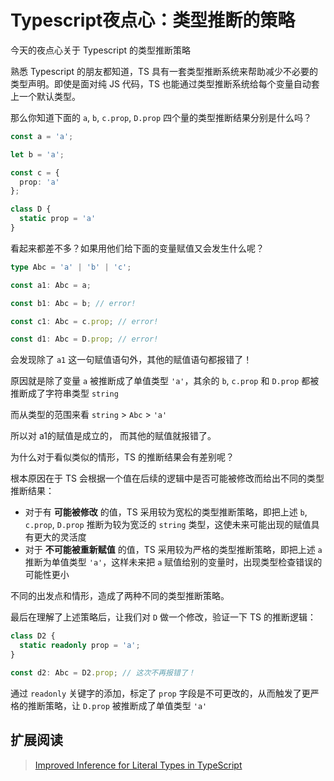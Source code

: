 # Typescript夜点心：类型推断的策略

今天的夜点心关于 Typescript 的类型推断策略

熟悉 Typescript 的朋友都知道，TS 具有一套类型推断系统来帮助减少不必要的类型声明。即使是面对纯 JS 代码，TS 也能通过类型推断系统给每个变量自动套上一个默认类型。

那么你知道下面的 `a`, `b`, `c.prop`, `D.prop` 四个量的类型推断结果分别是什么吗？

``` ts
const a = 'a';

let b = 'a';

const c = {
  prop: 'a'
};

class D {
  static prop = 'a'
}
```

看起来都差不多？如果用他们给下面的变量赋值又会发生什么呢？

``` ts
type Abc = 'a' | 'b' | 'c';

const a1: Abc = a;

const b1: Abc = b; // error!

const c1: Abc = c.prop; // error!

const d1: Abc = D.prop; // error!
```

会发现除了 `a1` 这一句赋值语句外，其他的赋值语句都报错了！

原因就是除了变量 `a` 被推断成了单值类型 `'a'`，其余的 `b`, `c.prop` 和 `D.prop` 都被推断成了字符串类型 `string`

而从类型的范围来看 `string` > `Abc` > `'a'`

所以对 a1的赋值是成立的， 而其他的赋值就报错了。

为什么对于看似类似的情形，TS 的推断结果会有差别呢？

根本原因在于 TS 会根据一个值在后续的逻辑中是否可能被修改而给出不同的类型推断结果：

- 对于有 **可能被修改** 的值，TS 采用较为宽松的类型推断策略，即把上述 `b`, `c.prop`, `D.prop` 推断为较为宽泛的 `string` 类型，这使未来可能出现的赋值具有更大的灵活度
- 对于 **不可能被重新赋值** 的值，TS 采用较为严格的类型推断策略，即把上述 `a` 推断为单值类型 `'a'`，这样未来把 `a` 赋值给别的变量时，出现类型检查错误的可能性更小

不同的出发点和情形，造成了两种不同的类型推断策略。

最后在理解了上述策略后，让我们对 `D` 做一个修改，验证一下 TS 的推断逻辑：

``` ts
class D2 {
  static readonly prop = 'a';
}

const d2: Abc = D2.prop; // 这次不再报错了！
```

通过 `readonly` 关键字的添加，标定了 `prop` 字段是不可更改的，从而触发了更严格的推断策略，让 `D.prop` 被推断成了单值类型 `'a'`

## 扩展阅读

> [Improved Inference for Literal Types in TypeScript](https://mariusschulz.com/blog/improved-inference-for-literal-types-in-typescript)
